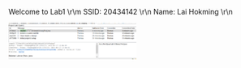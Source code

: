 Welcome to Lab1 \r\m
SSID: 20434142 \r\n
Name: Lai Hokming \r\n

<img src="./screenShot.png" width="50%">